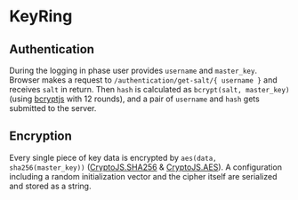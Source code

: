 # KeyRing

## Authentication

During the logging in phase user provides `username` and `master_key`. Browser
makes a request to `/authentication/get-salt/{ username }` and receives `salt`
in return. Then `hash` is calculated as `bcrypt(salt, master_key)` (using
[bcryptjs](https://github.com/dcodeIO/bcrypt.js) with 12 rounds), and a pair of
`username` and `hash` gets submitted to the server.

## Encryption

Every single piece of key data is encrypted by `aes(data, sha256(master_key))`
([CryptoJS.SHA256](https://github.com/brix/crypto-js/blob/develop/src/sha256.js)
 & [CryptoJS.AES](https://github.com/brix/crypto-js/blob/develop/src/aes.js)).
A configuration including a random initialization vector and the cipher itself
are serialized and stored as a string.
